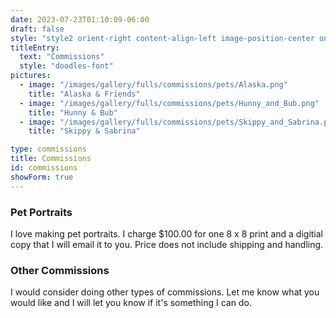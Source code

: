 ```yaml
---
date: 2023-07-23T01:10:09-06:00
draft: false
style: "style2 orient-right content-align-left image-position-center onscroll-image-fade-in"
titleEntry:
  text: "Commissions"
  style: "doodles-font"
pictures:
  - image: "/images/gallery/fulls/commissions/pets/Alaska.png"
    title: "Alaska & Friends"
  - image: "/images/gallery/fulls/commissions/pets/Hunny_and_Bub.png"
    title: "Hunny & Bub"
  - image: "/images/gallery/fulls/commissions/pets/Skippy_and_Sabrina.png"
    title: "Skippy & Sabrina"

type: commissions
title: Commissions
id: commissions
showForm: true
---
```


<section class="portraits">
  <h3 class="doodles-font">Pet Portraits</h3>
  <p>I love making pet portraits. I charge $100.00 for one  8 x 8 print and a digitial copy that I will email it to you. Price does not include shipping and handling.</p>

  <h3 class="doodles-font">Other Commissions</h3>
  <p>I would consider doing other types of commissions. Let me know what you would like and I will let you know if it's something I can do.</p>
</section>

